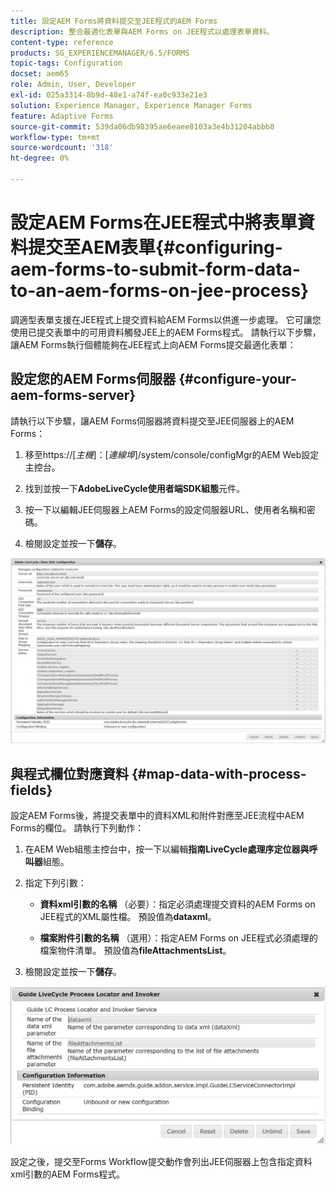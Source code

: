 ```yaml
---
title: 設定AEM Forms將資料提交至JEE程式的AEM Forms
description: 整合最適化表單與AEM Forms on JEE程式以處理表單資料。
content-type: reference
products: SG_EXPERIENCEMANAGER/6.5/FORMS
topic-tags: Configuration
docset: aem65
role: Admin, User, Developer
exl-id: 025a3314-8b9d-48e1-a74f-ea0c933e21e3
solution: Experience Manager, Experience Manager Forms
feature: Adaptive Forms
source-git-commit: 539da06db98395ae6eaee8103a3e4b31204abbb8
workflow-type: tm+mt
source-wordcount: '318'
ht-degree: 0%

---
```


# 設定AEM Forms在JEE程式中將表單資料提交至AEM表單{#configuring-aem-forms-to-submit-form-data-to-an-aem-forms-on-jee-process}

調適型表單支援在JEE程式上提交資料給AEM Forms以供進一步處理。 它可讓您使用已提交表單中的可用資料觸發JEE上的AEM Forms程式。 請執行以下步驟，讓AEM Forms執行個體能夠在JEE程式上向AEM Forms提交最適化表單：

## 設定您的AEM Forms伺服器 {#configure-your-aem-forms-server}

請執行以下步驟，讓AEM Forms伺服器將資料提交至JEE伺服器上的AEM Forms：

1. 移至https://[*主機*]：[*連線埠*]/system/console/configMgr的AEM Web設定主控台。

1. 找到並按一下&#x200B;**AdobeLiveCycle使用者端SDK組態**&#x200B;元件。
1. 按一下以編輯JEE伺服器上AEM Forms的設定伺服器URL、使用者名稱和密碼。
1. 檢閱設定並按一下&#x200B;**儲存**。

![AdobeLiveCycle使用者端SDK組態](assets/clientsdkconfiguration.jpg)

## 與程式欄位對應資料 {#map-data-with-process-fields}

設定AEM Forms後，將提交表單中的資料XML和附件對應至JEE流程中AEM Forms的欄位。 請執行下列動作：

1. 在AEM Web組態主控台中，按一下以編輯&#x200B;**指南LiveCycle處理序定位器與呼叫器**&#x200B;組態。
1. 指定下列引數：

   * **資料xml引數的名稱** （必要）：指定必須處理提交資料的AEM Forms on JEE程式的XML屬性檔。 預設值為&#x200B;**dataxml**。

   * **檔案附件引數的名稱** （選用）：指定AEM Forms on JEE程式必須處理的檔案物件清單。 預設值為&#x200B;**fileAttachmentsList**。

1. 檢閱設定並按一下&#x200B;**儲存**。

![指南LiveCycle處理序定位器與呼叫器](assets/test3.jpg)

設定之後，提交至Forms Workflow提交動作會列出JEE伺服器上包含指定資料xml引數的AEM Forms程式。
